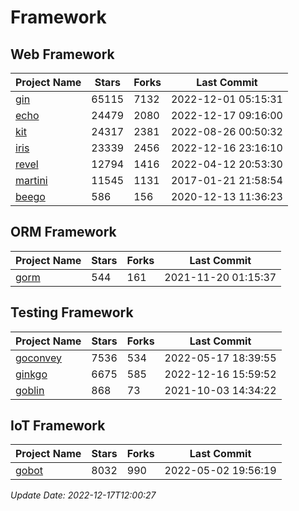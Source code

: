 # Framework

## Web Framework
| Project Name | Stars | Forks | Last Commit |
| ------------ | ----- | ----- | ----------- |
| [gin](https://github.com/gin-gonic/gin) | 65115 | 7132 | 2022-12-01 05:15:31 |
| [echo](https://github.com/labstack/echo) | 24479 | 2080 | 2022-12-17 09:16:00 |
| [kit](https://github.com/go-kit/kit) | 24317 | 2381 | 2022-08-26 00:50:32 |
| [iris](https://github.com/kataras/iris) | 23339 | 2456 | 2022-12-16 23:16:10 |
| [revel](https://github.com/revel/revel) | 12794 | 1416 | 2022-04-12 20:53:30 |
| [martini](https://github.com/go-martini/martini) | 11545 | 1131 | 2017-01-21 21:58:54 |
| [beego](https://github.com/astaxie/beego) | 586 | 156 | 2020-12-13 11:36:23 |

## ORM Framework
| Project Name | Stars | Forks | Last Commit |
| ------------ | ----- | ----- | ----------- |
| [gorm](https://github.com/jinzhu/gorm) | 544 | 161 | 2021-11-20 01:15:37 |

## Testing Framework
| Project Name | Stars | Forks | Last Commit |
| ------------ | ----- | ----- | ----------- |
| [goconvey](https://github.com/smartystreets/goconvey) | 7536 | 534 | 2022-05-17 18:39:55 |
| [ginkgo](https://github.com/onsi/ginkgo) | 6675 | 585 | 2022-12-16 15:59:52 |
| [goblin](https://github.com/franela/goblin) | 868 | 73 | 2021-10-03 14:34:22 |

## IoT Framework
| Project Name | Stars | Forks | Last Commit |
| ------------ | ----- | ----- | ----------- |
| [gobot](https://github.com/hybridgroup/gobot) | 8032 | 990 | 2022-05-02 19:56:19 |

*Update Date: 2022-12-17T12:00:27*
